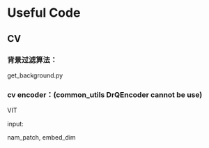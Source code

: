 # Useful Code

## CV

### 背景过滤算法：

get_background.py

### cv encoder：(common_utils DrQEncoder cannot be use)

VIT

input:  

nam_patch, embed_dim
